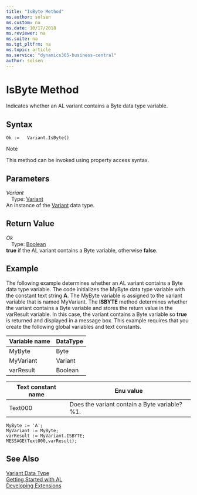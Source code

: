 ```yaml
---
title: "IsByte Method"
ms.author: solsen
ms.custom: na
ms.date: 10/17/2018
ms.reviewer: na
ms.suite: na
ms.tgt_pltfrm: na
ms.topic: article
ms.service: "dynamics365-business-central"
author: solsen
---
```

[//]: # (START>DO_NOT_EDIT)
[//]: # (IMPORTANT:Do not edit any of the content between here and the END>DO_NOT_EDIT.)
[//]: # (Any modifications should be made in the .xml files in the ModernDev repo.)
# IsByte Method
Indicates whether an AL variant contains a Byte data type variable.

## Syntax
```
Ok :=   Variant.IsByte()
```
> [!NOTE]  
> This method can be invoked using property access syntax.  

## Parameters
*Variant*  
&emsp;Type: [Variant](variant-data-type.md)  
An instance of the [Variant](variant-data-type.md) data type.  

## Return Value
*Ok*  
&emsp;Type: [Boolean](../boolean/boolean-data-type.md)  
**true** if the AL variant contains a Byte variable, otherwise **false**.  


[//]: # (IMPORTANT: END>DO_NOT_EDIT)

## Example  
 The following example determines whether an AL variant contains a Byte data type variable. The code initializes the MyByte data type variable with the constant text string **A**. The MyByte variable is assigned to the variant variable that is named MyVariant. The **ISBYTE** method determines whether the variant contains a Byte variable and stores the return value in the varResult variable. In this case, the variant contains a Byte variable so **true** is returned and displayed in a message box. This example requires that you create the following global variables and text constants.  
  
|Variable name|DataType|  
|-------------------|--------------|  
|MyByte|Byte|  
|MyVariant|Variant|  
|varResult|Boolean|  
  
|Text constant name|Enu value|  
|------------------------|---------------|  
|Text000|Does the variant contain a Byte variable? %1.|  
  
```  
MyByte := 'A';  
MyVariant := MyByte;  
varResult := MyVariant.ISBYTE;  
MESSAGE(Text000,varResult);  
```  
  

## See Also
[Variant Data Type](variant-data-type.md)  
[Getting Started with AL](../../devenv-get-started.md)  
[Developing Extensions](../../devenv-dev-overview.md)